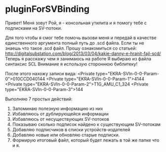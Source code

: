 # pluginForSVBinding

Привет! 
Меня зовут Рой, я - консольная утилита и я помогу тебе с подписками на SV-потоки.

Для того чтобы я смог тебе помочь вызови меня и передай в качестве единственного аргумента полный путь до .scd файла.
Если ты не знаешь что такое .scd файл. 
Прошу ознакомиться со статьей: http://digitalsubstation.com/blog/2013/03/04/kakie-danny-e-hranit-fajl-scd/
Теперь я расскажу чем я занимаюсь на работе
Я выбираю из файла синтаксис SCL
Внимание я использую стороннюю библитеку!

После этого нахожу записи вида:
  <Private type=\"EKRA-SVIn-0-0-Param-0\">010CCD040144</Private>
  <Private type=\"EKRA-SVIn-0-0-Param-1\">4144</Private>
  <Private type=\"EKRA-SVIn-0-0-Param-2\">T1G_AMU_C1_324</Private>
  <Private type=\"EKRA-SVIn-0-0-Param-3\">144</Private>

Выполняю 7 простых действий:
1) Запоминаю полезную информацию из них
2) Избавляюсь от дублирующейся информации
3) Избавляюсь от несуществующих SV-потоков 
4) Показываю сколько подписок найдено к существующим SV-потокам
5) Добавляю подписчиков в списки устройств-издателей
6) Добавляю новые или обновляю старые подписки.
7) Формирую итоговый файл, который будет лежать в той же папке что и я.
